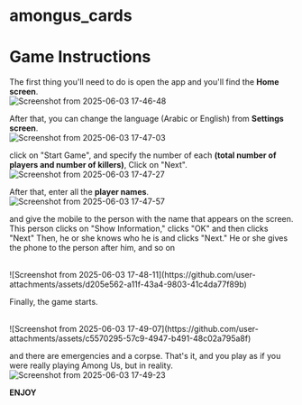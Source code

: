 # amongus_cards

# Game Instructions
The first thing you'll need to do is open the app and you'll find the **Home screen**.
<br>
![Screenshot from 2025-06-03 17-46-48](https://github.com/user-attachments/assets/3ea5d90d-9b34-4624-b2ff-f695f5343ace)
<br>

After that, you can change the language (Arabic or English) from **Settings screen**.
<br>
![Screenshot from 2025-06-03 17-47-03](https://github.com/user-attachments/assets/67e07e78-69ca-47c4-a1e2-372cf844796f)
<br>

click on "Start Game", and specify the number of each **(total number of players and number of killers)**, Click on "Next".
<br>
![Screenshot from 2025-06-03 17-47-27](https://github.com/user-attachments/assets/3c45fdc7-d39f-487d-9187-b71bbdd6286e)
<br>

After that, enter all the **player names**.
<br>
![Screenshot from 2025-06-03 17-47-57](https://github.com/user-attachments/assets/dcca6f35-6e3a-4a08-a6cb-14810d59b586)
<br>

and give the mobile to the person with the name that appears on the screen. This person clicks on "Show Information," clicks "OK" and then clicks "Next" Then, he or she knows who he is and clicks "Next." He or she gives the phone to the person after him, and so on

<br>
![Screenshot from 2025-06-03 17-48-11](https://github.com/user-attachments/assets/d205e562-a11f-43a4-9803-41c4da77f89b)
<br>

Finally, the game starts.

<br>
![Screenshot from 2025-06-03 17-49-07](https://github.com/user-attachments/assets/c5570295-57c9-4947-b491-48c02a795a8f)
<br>

and there are emergencies and a corpse. That's it, and you play as if you were really playing Among Us, but in reality.
<br>
![Screenshot from 2025-06-03 17-49-23](https://github.com/user-attachments/assets/ce9c7f86-3d0b-4bbd-a080-03e8a258e3a9)
<br>


**ENJOY**

